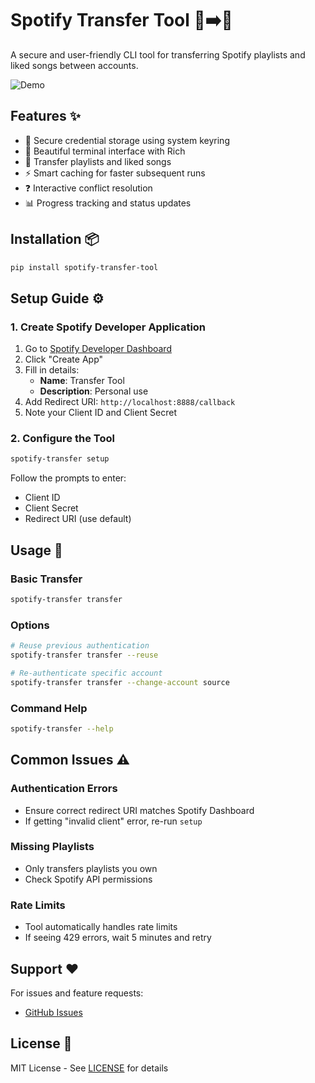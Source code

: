 # Spotify Transfer Tool 🎵➡️🎵

A secure and user-friendly CLI tool for transferring Spotify playlists and liked songs between accounts.

![Demo](https://via.placeholder.com/800x400.png?text=Spotify+Transfer+Tool+Demo)

## Features ✨

- 🔐 Secure credential storage using system keyring
- 🎨 Beautiful terminal interface with Rich
- 🔄 Transfer playlists and liked songs
- ⚡ Smart caching for faster subsequent runs
- ❓ Interactive conflict resolution
- 📊 Progress tracking and status updates

## Installation 📦

```bash
pip install spotify-transfer-tool
```

## Setup Guide ⚙️

### 1. Create Spotify Developer Application
1. Go to [Spotify Developer Dashboard](https://developer.spotify.com/dashboard/)
2. Click "Create App"
3. Fill in details:
   - **Name**: Transfer Tool
   - **Description**: Personal use
4. Add Redirect URI: `http://localhost:8888/callback`
5. Note your Client ID and Client Secret

### 2. Configure the Tool
```bash
spotify-transfer setup
```
Follow the prompts to enter:
- Client ID
- Client Secret
- Redirect URI (use default)

## Usage 🚀

### Basic Transfer
```bash
spotify-transfer transfer
```

### Options
```bash
# Reuse previous authentication
spotify-transfer transfer --reuse

# Re-authenticate specific account
spotify-transfer transfer --change-account source
```

### Command Help
```bash
spotify-transfer --help
```

## Common Issues ⚠️

### Authentication Errors
- Ensure correct redirect URI matches Spotify Dashboard
- If getting "invalid client" error, re-run `setup`

### Missing Playlists
- Only transfers playlists you own
- Check Spotify API permissions

### Rate Limits
- Tool automatically handles rate limits
- If seeing 429 errors, wait 5 minutes and retry

## Support ❤️

For issues and feature requests:
- [GitHub Issues](https://github.com/yourrepo/issues)

## License 📄

MIT License - See [LICENSE](LICENSE) for details